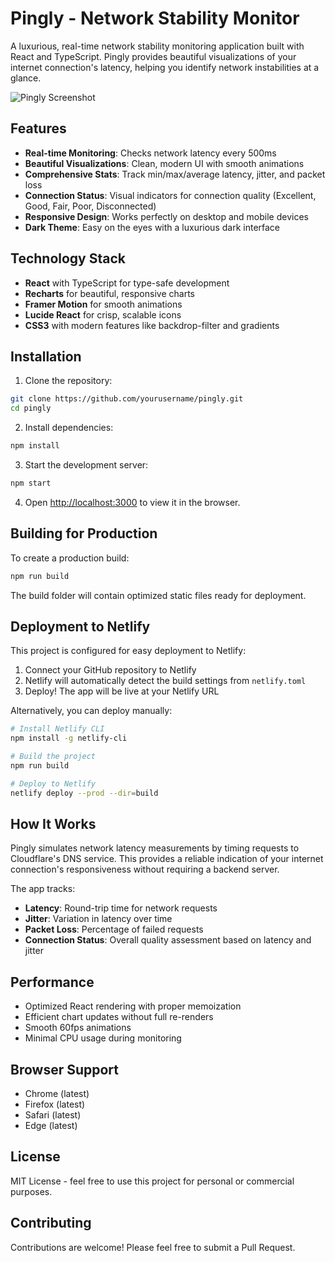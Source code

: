 # Pingly - Network Stability Monitor

A luxurious, real-time network stability monitoring application built with React and TypeScript. Pingly provides beautiful visualizations of your internet connection's latency, helping you identify network instabilities at a glance.

![Pingly Screenshot](https://img.shields.io/badge/Status-Ready%20for%20Deployment-success)

## Features

- **Real-time Monitoring**: Checks network latency every 500ms
- **Beautiful Visualizations**: Clean, modern UI with smooth animations
- **Comprehensive Stats**: Track min/max/average latency, jitter, and packet loss
- **Connection Status**: Visual indicators for connection quality (Excellent, Good, Fair, Poor, Disconnected)
- **Responsive Design**: Works perfectly on desktop and mobile devices
- **Dark Theme**: Easy on the eyes with a luxurious dark interface

## Technology Stack

- **React** with TypeScript for type-safe development
- **Recharts** for beautiful, responsive charts
- **Framer Motion** for smooth animations
- **Lucide React** for crisp, scalable icons
- **CSS3** with modern features like backdrop-filter and gradients

## Installation

1. Clone the repository:
```bash
git clone https://github.com/yourusername/pingly.git
cd pingly
```

2. Install dependencies:
```bash
npm install
```

3. Start the development server:
```bash
npm start
```

4. Open [http://localhost:3000](http://localhost:3000) to view it in the browser.

## Building for Production

To create a production build:

```bash
npm run build
```

The build folder will contain optimized static files ready for deployment.

## Deployment to Netlify

This project is configured for easy deployment to Netlify:

1. Connect your GitHub repository to Netlify
2. Netlify will automatically detect the build settings from `netlify.toml`
3. Deploy! The app will be live at your Netlify URL

Alternatively, you can deploy manually:

```bash
# Install Netlify CLI
npm install -g netlify-cli

# Build the project
npm run build

# Deploy to Netlify
netlify deploy --prod --dir=build
```

## How It Works

Pingly simulates network latency measurements by timing requests to Cloudflare's DNS service. This provides a reliable indication of your internet connection's responsiveness without requiring a backend server.

The app tracks:
- **Latency**: Round-trip time for network requests
- **Jitter**: Variation in latency over time
- **Packet Loss**: Percentage of failed requests
- **Connection Status**: Overall quality assessment based on latency and jitter

## Performance

- Optimized React rendering with proper memoization
- Efficient chart updates without full re-renders
- Smooth 60fps animations
- Minimal CPU usage during monitoring

## Browser Support

- Chrome (latest)
- Firefox (latest)
- Safari (latest)
- Edge (latest)

## License

MIT License - feel free to use this project for personal or commercial purposes.

## Contributing

Contributions are welcome! Please feel free to submit a Pull Request.
